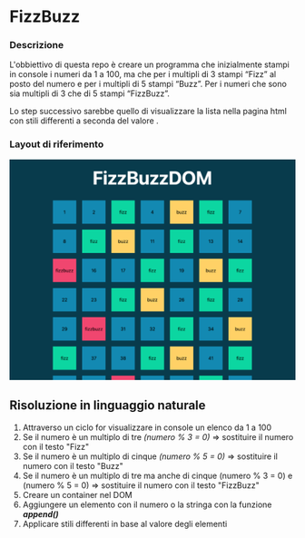 # FizzBuzz

### Descrizione

L'obbiettivo di questa repo è creare un programma che inizialmente stampi in console i numeri da 1 a 100, ma che per i multipli di 3 stampi “Fizz” al posto del numero e per i multipli di 5 stampi “Buzz”. Per i numeri che sono sia multipli di 3 che di 5 stampi “FizzBuzz”.

Lo step successivo sarebbe quello di visualizzare la lista nella pagina html con stili differenti a seconda del valore .

### Layout di riferimento

![layoutdi riferimento](img/fizz-buzz.png)

## Risoluzione in linguaggio naturale

1. Attraverso un ciclo for visualizzare in console un elenco da 1 a 100
2. Se il numero è un multiplo di tre _(numero % 3 = 0)_ => sostituire il numero con il testo "Fizz"
3. Se il numero è un multiplo di cinque _(numero % 5 = 0)_ => sostituire il numero con il testo "Buzz"
4. Se il numero è un multiplo di tre ma anche di cinque (numero % 3 = 0) e (numero % 5 = 0) => sostituire il numero con il testo "FizzBuzz"
5. Creare un container nel DOM
6. Aggiungere un elemento con il numero o la stringa con la funzione **_append()_**
7. Applicare stili differenti in base al valore degli elementi
